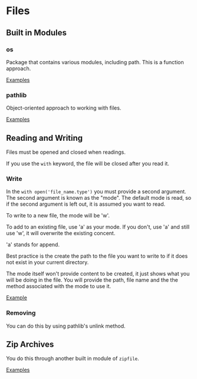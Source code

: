 # Files

## Built in Modules

### os

Package that contains various modules, including path. This is a function approach.

[Examples](../Examples/Files/os.py)

### pathlib

Object-oriented approach to working with files.

[Examples](../Examples/Files/pathlib.py)

## Reading and Writing

Files must be opened and closed when readings.

If you use the `with` keyword, the file will be closed after you read it.

### Write

In the `with open('file_name.type')` you must provide a second argument. The second argument is known as the "mode". The default mode is read, so if the second argument is left out, it is assumed you want to read.

To write to a new file, the mode will be 'w'.

To add to an existing file, use 'a' as your mode. If you don't, use 'a' and still use 'w', it will overwrite the existing concent.

'a' stands for append.

Best practice is the create the path to the file you want to write to if it does not exist in your current directory.

The mode itself won't provide content to be created, it just shows what you will be doing in the file. You will provide the path, file name and the the method associated with the mode to use it.

[Example](../Examples/Files/read_write.py)

### Removing

You can do this by using pathlib's unlink method.

## Zip Archives

You do this through another built in module of `zipfile`.

[Examples](../Examples/Files/zip_arch.py)
